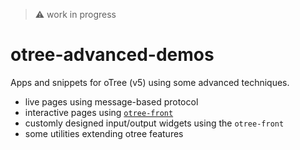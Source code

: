 > :warning: work in progress

# otree-advanced-demos

Apps and snippets for oTree (v5) using some advanced techniques.

- live pages using message-based protocol
- interactive pages using [`otree-front`](https://github.com/qwiglydee/otree-front)
- customly designed input/output widgets using the `otree-front`
- some utilities extending otree features

